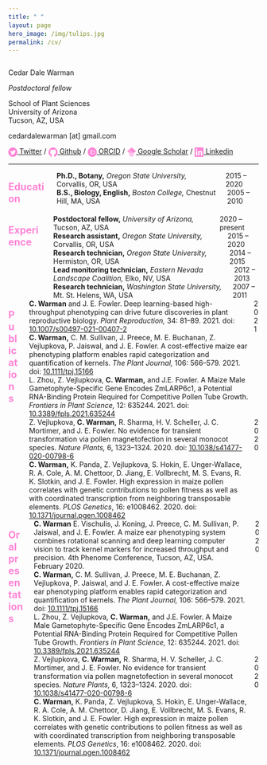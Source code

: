 ```yaml
---
title: " "
layout: page
hero_image: /img/tulips.jpg
permalink: /cv/
---
```

<style type="text/css">
    .section-title{ color: rgb(255, 131, 214); 
				    font-weight: bold;
				    font-size: 140%; }
	.icon{ height: 1.3em; 
		   vertical-align: middle }
</style>

<div class="container is-max-desktop has-text-centered">
	<div class="columns">
		<div class="column has-text-left">
			<p class="title is-2 mb-5">Cedar Dale Warman</p>
			<p class="subtitle is-4 mb-0"><i>Postdoctoral fellow</i></p>
			<p class="my-2">School of Plant Sciences<br>
			University of Arizona<br>
			Tucson, AZ, USA</p>
			<p class="my-2">cedardalewarman [at] gmail.com</p>
			<a href="https://twitter.com/CedarWarman"><img class="inline-block icon" src="/img/icons/twitter_icon.svg"></a><a href= "https://twitter.com/CedarWarman"> Twitter</a> / <a href="https://github.com/cedarwarman"><img class="inline-block icon" src="/img/icons/github_icon.svg"></a><a href= "https://github.com/cedarwarman"> Github</a> / <a href="https://orcid.org/0000-0002-6760-1869"><img class="inline-block icon" src="/img/icons/orcid_icon.svg"></a><a href= "https://orcid.org/0000-0002-6760-1869"> ORCID</a> / <a href="https://scholar.google.com/citations?user=BSCuLzIAAAAJ&hl=en"><img class="inline-block icon" src="/img/icons/gscholar_icon.svg"></a><a href= "https://scholar.google.com/citations?user=BSCuLzIAAAAJ&hl=en"> Google Scholar</a> / <a href="https://www.linkedin.com/in/cedarwarman/"><img class="inline-block icon" src="/img/icons/lin_icon.svg"></a><a href= "https://www.linkedin.com/in/cedarwarman/"> Linkedin</a>
		</div>
	</div>
	<hr>
</div>

<div class="container is-max-desktop has-text-centered">
	<div class="columns mb-0 is-8">
		<div class="column is-3">	
			<div class="columns">
				<div class="column has-text-left pl-0">
				<p class="section-title">Education</p>
				</div>
			</div>
		</div>
		<div class="column is-9">
			<div class="columns is-mobile is-centered mb-0">
				<div class="column is-9 has-text-left pl-0 pr-1">
				<strong>Ph.D., Botany,</strong><i> Oregon State University,</i> Corvallis, OR, USA
				</div>
				<div class="column is-3 has-text-right pl-1 pr-0">
				2015 – 2020	
				</div>
			</div>
			<div class="columns is-mobile is-centered mb-0">
				<div class="column is-9 has-text-left pl-0 pr-1">
				<strong>B.S., Biology, English,</strong><i> Boston College,</i> Chestnut Hill, MA, USA
				</div>
				<div class="column is-3 has-text-right pl-1 pr-0">
				2005 – 2010	
				</div>
			</div>
			<div class="columns is-mobile is-centered">
				<div class="column">
				</div>
			</div>
		</div>
	</div>
	<div class="columns mb-0 is-8">
		<div class="column is-3">	
			<div class="columns">
				<div class="column has-text-left pl-0">
				<p class="section-title">Experience</p>
				</div>
			</div>
		</div>
		<div class="column is-9">
			<div class="columns is-mobile is-centered mb-0">
				<div class="column is-9 has-text-left pl-0 pr-1">
				<strong>Postdoctoral fellow,</strong><i> University of Arizona,</i> Tucson, AZ, USA
				</div>
				<div class="column is-3 has-text-right pl-1 pr-0">
				2020 – present	
				</div>
			</div>
			<div class="columns is-mobile is-centered mb-0">
				<div class="column is-9 has-text-left pl-0 pr-1">
				<strong>Research assistant,</strong><i> Oregon State University,</i> Corvallis, OR, USA
				</div>
				<div class="column is-3 has-text-right pl-1 pr-0">
				2015 – 2020	
				</div>
			</div>
			<div class="columns is-mobile is-centered mb-0">
				<div class="column is-9 has-text-left pl-0 pr-1">
				<strong>Research technician,</strong><i> Oregon State University,</i> Hermiston, OR, USA
				</div>
				<div class="column is-3 has-text-right pl-1 pr-0">
				2014 – 2015	
				</div>
			</div>
			<div class="columns is-mobile is-centered mb-0">
				<div class="column is-9 has-text-left pl-0 pr-1">
				<strong>Lead monitoring technician,</strong><i> Eastern Nevada Landscape Coalition,</i> Elko, NV, USA
				</div>
				<div class="column is-3 has-text-right pl-1 pr-0">
				2012 – 2013	
				</div>
			</div>
			<div class="columns is-mobile is-centered">
				<div class="column is-9 has-text-left pl-0 pr-1">
				<strong>Research technician,</strong><i> Washington State University,</i> Mt. St. Helens, WA, USA
				</div>
				<div class="column is-3 has-text-right pl-1 pr-0">
				2007 – 2011	
				</div>
			</div>
		</div>
	</div>
	<div class="columns mb-0 is-8">
        <div class="column is-3">
            <div class="columns">
                <div class="column has-text-left pl-0">
                <p class="section-title">Publications</p>
                </div>
            </div>
        </div>
        <div class="column is-9">
        	<div class="columns is-mobile is-centered mb-0">
                <div class="column is-9 has-text-left pl-0 pr-0">
                <strong>C. Warman</strong> and J. E. Fowler. Deep learning-based high-throughput phenotyping can drive future discoveries in plant reproductive biology. <i>Plant Reproduction,</i> 34: 81–89. 2021. doi: <a href= "https://doi.org/10.1007/s00497-021-00407-2">10.1007/s00497-021-00407-2</a>
                </div>
                <div class="column is-3 has-text-right pl-0 pr-0">
                2021
                </div>
            </div>
        	<div class="columns is-mobile is-centered mb-0">
                <div class="column is-9 has-text-left pl-0 pr-0">
                <strong>C. Warman,</strong> C. M. Sullivan, J. Preece, M. E. Buchanan, Z. Vejlupkova, P. Jaiswal, and J. E. Fowler. A cost-effective maize ear phenotyping platform enables rapid categorization and quantification of kernels. <i>The Plant Journal,</i> 106: 566–579. 2021. doi: <a href= "https://doi.org/10.1111/tpj.15166">10.1111/tpj.15166</a>
                </div>
                <div class="column is-3 has-text-right pl-0 pr-0">
                </div>
            </div>
        	<div class="columns is-mobile is-centered mb-0">
                <div class="column is-9 has-text-left pl-0 pr-0">
                L. Zhou, Z. Vejlupkova, <strong>C. Warman,</strong> and J.E. Fowler. A Maize Male Gametophyte-Specific Gene Encodes ZmLARP6c1, a Potential RNA-Binding Protein Required for Competitive Pollen Tube Growth. <i>Frontiers in Plant Science,</i> 12: 635244. 2021. doi: <a href= "https://doi.org/10.3389/fpls.2021.635244">10.3389/fpls.2021.635244</a>
                </div>
                <div class="column is-3 has-text-right pl-0 pr-0">
                </div>
            </div>
			<div class="columns is-mobile is-centered mb-0">
                <div class="column is-9 has-text-left pl-0 pr-0">
                Z. Vejlupkova, <strong>C. Warman,</strong> R. Sharma, H. V. Scheller, J. C. Mortimer, and J. E. Fowler. No evidence for transient transformation via pollen magnetofection in several monocot species. <i>Nature Plants,</i> 6, 1323–1324. 2020. doi: <a href= "https://doi.org/10.1038/s41477-020-00798-6">10.1038/s41477-020-00798-6</a>
                </div>
                <div class="column is-3 has-text-right pl-0 pr-0">
                2020
                </div>
            </div>
            <div class="columns is-mobile is-centered mb-0">
                <div class="column is-9 has-text-left pl-0 pr-0">
                <strong>C. Warman,</strong> K. Panda, Z. Vejlupkova, S. Hokin, E. Unger-Wallace, R. A. Cole, A. M. Chettoor, D. Jiang, E. Vollbrecht, M. S. Evans, R. K. Slotkin, and J. E. Fowler. High expression in maize pollen correlates with genetic contributions to pollen fitness as well as with coordinated transcription from neighboring transposable elements. <i>PLOS Genetics</i>, 16: e1008462. 2020. doi: <a href= "https://doi.org/10.1371/journal.pgen.1008462">10.1371/journal.pgen.1008462</a>
                </div>
                <div class="column is-3 has-text-right pl-0 pr-0">
                </div>
            </div>
        </div>
	</div>
		<div class="columns mb-0 is-8">
        <div class="column is-3">
            <div class="columns">
                <div class="column has-text-left pl-0">
                <p class="section-title">Oral presentations</p>
                </div>
            </div>
        </div>
        <div class="column is-9">
        	<div class="columns is-mobile is-centered mb-0">
                <div class="column is-9 has-text-left pl-0 pr-0">
                <strong>C. Warman</strong> E. Vischulis, J. Koning, J. Preece, C. M. Sullivan, P. Jaiswal, and J. E. Fowler. A maize ear phenotyping system combines rotational scanning and deep learning computer vision to track kernel markers for increased throughput and precision. 4th Phenome Conference, Tucson, AZ, USA. February 2020.
                </div>
                <div class="column is-3 has-text-right pl-0 pr-0">
                2020
                </div>
            </div>
        	<div class="columns is-mobile is-centered mb-0">
                <div class="column is-9 has-text-left pl-0 pr-0">
                <strong>C. Warman,</strong> C. M. Sullivan, J. Preece, M. E. Buchanan, Z. Vejlupkova, P. Jaiswal, and J. E. Fowler. A cost-effective maize ear phenotyping platform enables rapid categorization and quantification of kernels. <i>The Plant Journal,</i> 106: 566–579. 2021. doi: <a href= "https://doi.org/10.1111/tpj.15166">10.1111/tpj.15166</a>
                </div>
                <div class="column is-3 has-text-right pl-0 pr-0">
                </div>
            </div>
        	<div class="columns is-mobile is-centered mb-0">
                <div class="column is-9 has-text-left pl-0 pr-0">
                L. Zhou, Z. Vejlupkova, <strong>C. Warman,</strong> and J.E. Fowler. A Maize Male Gametophyte-Specific Gene Encodes ZmLARP6c1, a Potential RNA-Binding Protein Required for Competitive Pollen Tube Growth. <i>Frontiers in Plant Science,</i> 12: 635244. 2021. doi: <a href= "https://doi.org/10.3389/fpls.2021.635244">10.3389/fpls.2021.635244</a>
                </div>
                <div class="column is-3 has-text-right pl-0 pr-0">
                </div>
            </div>
			<div class="columns is-mobile is-centered mb-0">
                <div class="column is-9 has-text-left pl-0 pr-0">
                Z. Vejlupkova, <strong>C. Warman,</strong> R. Sharma, H. V. Scheller, J. C. Mortimer, and J. E. Fowler. No evidence for transient transformation via pollen magnetofection in several monocot species. <i>Nature Plants,</i> 6, 1323–1324. 2020. doi: <a href= "https://doi.org/10.1038/s41477-020-00798-6">10.1038/s41477-020-00798-6</a>
                </div>
                <div class="column is-3 has-text-right pl-0 pr-0">
                2020
                </div>
            </div>
            <div class="columns is-mobile is-centered mb-0">
                <div class="column is-9 has-text-left pl-0 pr-0">
                <strong>C. Warman,</strong> K. Panda, Z. Vejlupkova, S. Hokin, E. Unger-Wallace, R. A. Cole, A. M. Chettoor, D. Jiang, E. Vollbrecht, M. S. Evans, R. K. Slotkin, and J. E. Fowler. High expression in maize pollen correlates with genetic contributions to pollen fitness as well as with coordinated transcription from neighboring transposable elements. <i>PLOS Genetics</i>, 16: e1008462. 2020. doi: <a href= "https://doi.org/10.1371/journal.pgen.1008462">10.1371/journal.pgen.1008462</a>
                </div>
                <div class="column is-3 has-text-right pl-0 pr-0">
                </div>
            </div>
        </div>
	</div>
</div>
